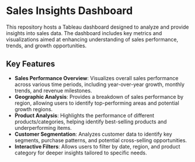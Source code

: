 

# Sales Insights Dashboard

This repository hosts a Tableau dashboard designed to analyze and provide insights into sales data. The dashboard includes key metrics and visualizations aimed at enhancing understanding of sales performance, trends, and growth opportunities.

## Key Features

- **Sales Performance Overview**: Visualizes overall sales performance across various time periods, including year-over-year growth, monthly trends, and revenue milestones.
- **Geographic Analysis**: Provides a breakdown of sales performance by region, allowing users to identify top-performing areas and potential growth regions.
- **Product Analysis**: Highlights the performance of different products/categories, helping identify best-selling products and underperforming items.
- **Customer Segmentation**: Analyzes customer data to identify key segments, purchase patterns, and potential cross-selling opportunities.
- **Interactive Filters**: Allows users to filter by date, region, and product category for deeper insights tailored to specific needs.

